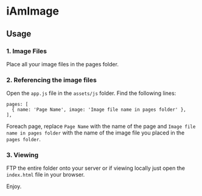 # iAmImage

## Usage

### 1. Image Files
Place all your image files in the pages folder.

### 2. Referencing the image files
Open the `app.js` file in the `assets/js` folder.
Find the following lines:

    pages: [
      { name: 'Page Name', image: 'Image file name in pages folder' },
    ],

Foreach page, replace `Page Name` with the name of the page and `Image file name in pages folder` with the name of the image file you placed in the `pages folder`.

### 3. Viewing
FTP the entire folder onto your server or if viewing locally just open the `index.html` file in your browser.

Enjoy.
